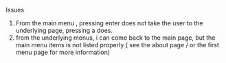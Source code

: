 Issues 
1. From the main menu , pressing enter does not take the user to the underlying page, pressing a does.
2. from the underlying menus,  i can come back to the main page, but the main  menu  items is not listed  properly ( see the about page / or the first menu page for more information)
